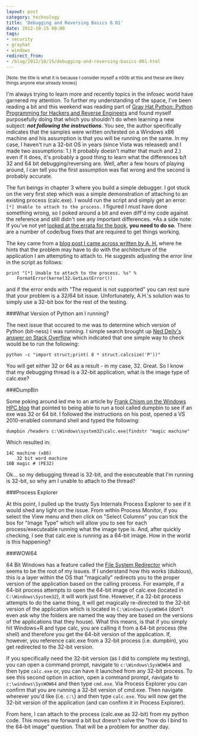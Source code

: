```yaml
---
layout: post
category: technology
title: 'Debugging and Reversing Basics 0.01'
date: 2012-10-15 00:00
tags:
- security
- grayhat
- windows
redirect_from:
- /blog/2012/10/15/debugging-and-reversing-basics-001.html
---
```

<small>\[Note: the title is what it is because I consider myself a n00b at this and these are likely things anyone else
already knows\]</small>

I'm always trying to learn more and recently topics in the infosec world have garnered my attention. To further my
understanding of the space, I've been reading a bit and this weekend was reading part of [Gray Hat Python: Python
Programming for Hackers and Reverse Engineers](http://www.amazon.com/gp/product/B007V2DNEK/ref=as_li_ss_tl?ie=UTF8&camp=1789&creative=390957&creativeASIN=B007V2DNEK&linkCode=as2&tag=robgillenblog-20)
and found myself purposefully doing that which you shouldn't do when
learning a new subject: __*not following the instructions*__. You see, the author specifically indicates that the samples
were written on/tested on a Windows x86 machine and his assumption is that you will be running on the same. In my case,
I haven't run a 32-bit OS in years (since Vista was released) and I made two assumptions: 1.) It probably doesn't
matter that much and 2.) even if it does, it's probably a good thing to learn what the differences b/t 32 and 64 bit
debugging/reversing are. Well, after a few hours of playing around, I can tell you the first assumption was flat wrong
and the second is probably accurate.

The fun beings in chapter 3 where you build a simple debugger. I got stuck on the very first step which was a simple
demonstration of attaching to an existing process (calc.exe). I would run the script and simply get an error: `[*]
Unable to attach to the process.` I figured I must have done something wrong, so I poked around a bit and even diff'd
my code against the reference and still didn't see any important differences. *As a side note: If you've not yet [looked
at the errata for the book](http://nostarch.com/index.php?q=ghpython.htm#updates), __you need to do so__. There are a
number of code/bug fixes that are required to get things working.

The key came from a [blog post I came across written by A. H.](http://wordgems.wordpress.com/2010/12/18/gray-hat-python/)
where he hints that the problem may have to do with the architecture of the application I am attempting to attach to. He
suggests adjusting the error line in the script as follows:

    print "[*] Unable to attach to the process. %s" %
        FormatError(kernel32.GetLastError())

and if the error ends with "The request is not supported" you can rest sure that your problem is a 32/64 bit issue.
Unfortunately, A.H.'s solution was to simply use a 32-bit box for the rest of the testing.

###What Version of Python am I running?

The next issue that occured to me was to determine which version of Python (bit-ness) I was running. I simple search
brought up [Ned Deily's answer on Stack Overflow](http://stackoverflow.com/questions/1405913/how-do-i-determine-if-my-python-shell-is-executing-in-32bit-or-64bit-mode)
which indicated that one simple way to check would be to run the following:

    python -c "import struct;print( 8 * struct.calcsize('P'))"

You will get either 32 or 64 as a result - in my case, 32. Great. So I know that my debugging thread is a 32-bit
application, what is the image type of calc.exe?

###DumpBin

Some poking around led me to an article by [Frank Chism on the Windows HPC blog](http://blogs.technet.com/b/windowshpc/archive/2009/03/27/how-to-tell-if-a-exe-file-is-a-32-bit-or-64-bit-application-using-dumpbin.aspx)
that pointed to being able to run a tool called dumpbin to see if an exe was 32 or 64 bit. I followed the instructions
on his post, opened a VS 2010-enabled command shell and typed the following:

    dumpbin /headers c:\Windows\system32\calc.exe|findstr "magic machine"

Which resulted in:

    14C machine (x86)
        32 bit word machine
    10B magic # (PE32)

Ok... so my debugging thread is 32-bit, and the executeable that I'm running is 32-bit, so why am I unable to attach to
the thread?

###Process Explorer

At this point, I pulled up the trusty Sys Internals Process Explorer to see if it would shed any light on the issue.
From within Process Monitor, if you select the View menu and then click on "Select Columns" you can tick the box for
"Image Type" which will allow you to see for each process/executeable running what the image type is. And, after quickly
checking, I see that calc.exe is running as a 64-bit image. How in the world is this happening?

###WOW64

64 Bit Windows has a feature called the [File System Redirector](http://msdn.microsoft.com/en-us/library/aa384187%28VS.85%29.aspx)
which seems to be the root of my issues. If I understand how this works (dubious), this is a layer within the OS that
"magically" redirects you to the proper version of the application based on the calling process. For example, if a
64-bit process attempts to open the 64-bit image of calc.exe (located in `C:\Windows\System32`), it will work just
fine. However, if a 32-bit process attempts to do the same thing, it will get magically re-directed to the 32-bit
version of the application which is located in `C:\Windows\SysWOW64` (don't even ask why the folders are named the way
they are based on the versions of the applications that they house). What this means, is that if you simply hit
Windows+R and type calc, you are calling it from a 64-bit process (the shell) and therefore you get the 64-bit version
of the application. If, however, you reference calc.exe from a 32-bit process (i.e. dumpbin), you get redirected to the
32-bit version.

If you specifically need the 32-bit version (as I did to complete my testing), you can open a command prompt, navigate
to `c:\Windows\SysWOW64` and then type `calc.exe` or, you can have it launched from any 32-bit process. To see this
second option in action, open a command prompt, navigate to `c:\windows\SysWOW64` and then type `cmd.exe`. Via Process
Explorer you can confirm that you are running a 32-bit version of cmd.exe. Then navigate wherever you'd like
(i.e. `c:\`) and then type `calc.exe`. You will now get the 32-bit version of the application (and can confirm it in
Process Explorer).

From here, I can attach to the process (calc.exe as 32-bit) from my python code. This moves me forward a bit but
doesn't solve the "how do I bind to the 64-bit image" question. That will be a problem for another day.
